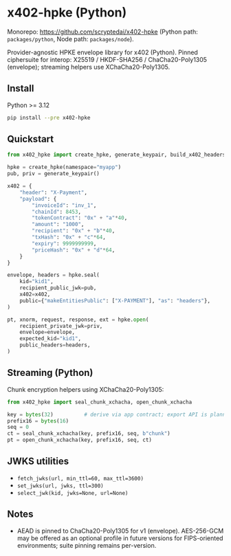 # x402-hpke (Python)

Monorepo: https://github.com/scryptedai/x402-hpke (Python path: `packages/python`, Node path: `packages/node`).

Provider-agnostic HPKE envelope library for x402 (Python). Pinned ciphersuite for interop:
X25519 / HKDF-SHA256 / ChaCha20-Poly1305 (envelope); streaming helpers use XChaCha20-Poly1305.

## Install

Python >= 3.12

```bash
pip install --pre x402-hpke
```

## Quickstart

```python
from x402_hpke import create_hpke, generate_keypair, build_x402_headers

hpke = create_hpke(namespace="myapp")
pub, priv = generate_keypair()

x402 = {
    "header": "X-Payment",
    "payload": {
        "invoiceId": "inv_1",
        "chainId": 8453,
        "tokenContract": "0x" + "a"*40,
        "amount": "1000",
        "recipient": "0x" + "b"*40,
        "txHash": "0x" + "c"*64,
        "expiry": 9999999999,
        "priceHash": "0x" + "d"*64,
    }
}

envelope, headers = hpke.seal(
    kid="kid1",
    recipient_public_jwk=pub,
    x402=x402,
    public={"makeEntitiesPublic": ["X-PAYMENT"], "as": "headers"},
)

pt, xnorm, request, response, ext = hpke.open(
    recipient_private_jwk=priv,
    envelope=envelope,
    expected_kid="kid1",
    public_headers=headers,
)
```

## Streaming (Python)

Chunk encryption helpers using XChaCha20-Poly1305:

```python
from x402_hpke import seal_chunk_xchacha, open_chunk_xchacha

key = bytes(32)          # derive via app contract; export API is planned
prefix16 = bytes(16)
seq = 0
ct = seal_chunk_xchacha(key, prefix16, seq, b"chunk")
pt = open_chunk_xchacha(key, prefix16, seq, ct)
```

## JWKS utilities

- `fetch_jwks(url, min_ttl=60, max_ttl=3600)`
- `set_jwks(url, jwks, ttl=300)`
- `select_jwk(kid, jwks=None, url=None)`

## Notes

 - AEAD is pinned to ChaCha20-Poly1305 for v1 (envelope). AES-256-GCM may be offered as an optional profile in future versions for FIPS-oriented environments; suite pinning remains per-version.